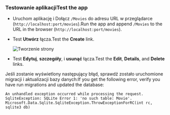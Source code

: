 <a name="test"></a>
### <a name="test-the-app"></a><span data-ttu-id="fb9d3-101">Testowanie aplikacji</span><span class="sxs-lookup"><span data-stu-id="fb9d3-101">Test the app</span></span>

* <span data-ttu-id="fb9d3-102">Uruchom aplikację i Dołącz `/Movies` do adresu URL w przeglądarce (`http://localhost:port/movies`).</span><span class="sxs-lookup"><span data-stu-id="fb9d3-102">Run the app and append `/Movies` to the URL in the browser (`http://localhost:port/movies`).</span></span>
* <span data-ttu-id="fb9d3-103">Test **Utwórz** łącza.</span><span class="sxs-lookup"><span data-stu-id="fb9d3-103">Test the **Create** link.</span></span>

  ![Tworzenie strony](../../tutorials/razor-pages/model/_static/conan.png)

<a name="scaffold"></a>

* <span data-ttu-id="fb9d3-105">Test **Edytuj**, **szczegóły**, i **usunąć** łącza.</span><span class="sxs-lookup"><span data-stu-id="fb9d3-105">Test the **Edit**, **Details**, and **Delete** links.</span></span>

<span data-ttu-id="fb9d3-106">Jeśli zostanie wyświetlony następujący błąd, sprawdź zostało uruchomione migracji i aktualizacji bazy danych:</span><span class="sxs-lookup"><span data-stu-id="fb9d3-106">If you get the following error, verify you have run migrations and updated the database:</span></span>

```
An unhandled exception occurred while processing the request.
SqliteException: SQLite Error 1: 'no such table: Movie'.
Microsoft.Data.Sqlite.SqliteException.ThrowExceptionForRC(int rc, sqlite3 db)
```
